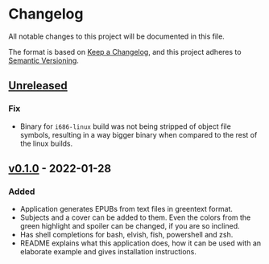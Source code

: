 # Changelog

All notable changes to this project will be documented in this file.

The format is based on [Keep a Changelog](https://keepachangelog.com/en/1.0.0/),
and this project adheres to [Semantic Versioning](https://semver.org/spec/v2.0.0.html).

<!--
## [Unreleased]

### Added
### Changed
### Deprecated
### Removed
### Fixed
### Security
-->

## [Unreleased]

### Fix
- Binary for `i686-linux` build was not being stripped of object file
  symbols, resulting in a way bigger binary when compared to the rest
  of the linux builds.

## [v0.1.0] - 2022-01-28

### Added
- Application generates EPUBs from text files in greentext format.
- Subjects and a cover can be added to them. Even the colors from the
  green highlight and spoiler can be changed, if you are so inclined.
- Has shell completions for bash, elvish, fish, powershell and zsh.
- README explains what this application does, how it can be used with
  an elaborate example and gives installation instructions.

[Unreleased]: https://github.com/ZodiacalComet/green2epub/compare/v0.1.0...HEAD
[v0.1.0]: https://github.com/ZodiacalComet/green2epub/releases/tag/v0.1.0
